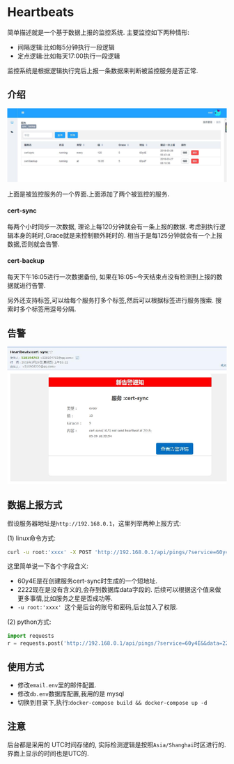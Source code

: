 # Heartbeats

简单描述就是一个基于数据上报的监控系统. 主要监控如下两种情形:

- 间隔逻辑:比如每5分钟执行一段逻辑
- 定点逻辑:比如每天17:00执行一段逻辑

监控系统是根据逻辑执行完后上报一条数据来判断被监控服务是否正常.

## 介绍

![](images/service.jpg)

上面是被监控服务的一个界面.上面添加了两个被监控的服务.

####  cert-sync

每两个小时同步一次数据, 理论上每120分钟就会有一条上报的数据. 考虑到执行逻辑本身的耗时,Grace就是来控制额外耗时的. 相当于是每125分钟就会有一个上报数据,否则就会告警.



#### cert-backup

每天下午16:05进行一次数据备份, 如果在16:05~今天结束点没有检测到上报的数据就进行告警.



另外还支持标签,可以给每个服务打多个标签,然后可以根据标签进行服务搜索. 搜索时多个标签用逗号分隔.

## 告警

![](images/alert.jpg)

## 数据上报方式

假设服务器地址是`http://192.168.0.1`，这里列举两种上报方式:

(1) linux命令方式:

```bash
curl -u root:'xxxx' -X POST 'http://192.168.0.1/api/pings/?service=60y4E&&data=2222'
```

这里简单说一下各个字段含义:

- 60y4E是在创建服务cert-sync时生成的一个短地址.
- 2222现在是没有含义的,会存到数据库data字段的. 后续可以根据这个值来做更多事情,比如服务之星是否成功等.
- `-u root:'xxxx' `这个是后台的账号和密码,后台加入了权限.

(2) python方式:

```python
import requests
r = requests.post('http://192.168.0.1/api/pings/?service=60y4E&&data=2222', auth=('root', 'xxxx'))
```



## 使用方式

- 修改`email.env`里的邮件配置.
- 修改`db.env`数据库配置,我用的是 mysql
- 切换到目录下,执行:`docker-compose build && docker-compose up -d`



## 注意 

后台都是采用的 UTC时间存储的, 实际检测逻辑是按照`Asia/Shanghai`时区进行的. 界面上显示的时间也是UTC的. 

